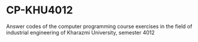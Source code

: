 # CP-KHU4012
Answer codes of the computer programming course exercises in the field of industrial engineering of Kharazmi University, semester 4012

